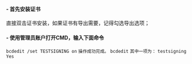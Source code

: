 


#### - 首先安装证书
  直接双击证书安装，如果证书有导出需要，记得勾选导出选项；
#### - 使用管理员账户打开CMD，输入下面命令


`bcdedit /set TESTSIGNING on`
`操作成功完成。`
`bcdedit`
`其中一项为：`
`testsigning    Yes`

